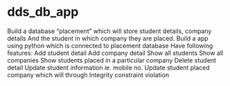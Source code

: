 # dds_db_app
Build a database “placement” which will store student details, company details
And the student in which company they are placed.
Build a app using python which is connected to placement database
Have following features:
Add student detail
Add company detail
Show all students
Show all companies
Show students placed in a particular company
Delete student detail
Update student information ie. mobile no.
Update student placed company which will through Integrity constraint violation
